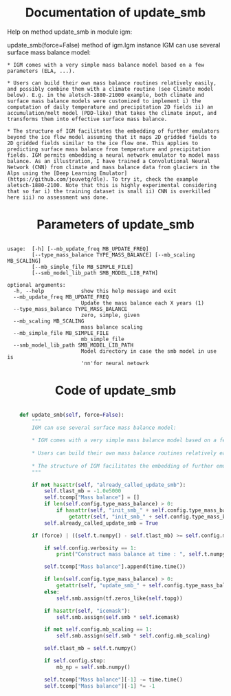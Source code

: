 

### <h1 align="center" id="title"> Documentation of update_smb </h1>


Help on method update_smb in module igm:

update_smb(force=False) method of igm.Igm instance
    IGM can use several surface mass balance model:
    
    * IGM comes with a very simple mass balance model based on a few parameters (ELA, ...). 
    
    * Users can build their own mass balance routines relatively easily, and possibly combine them with a climate routine (see Climate model below). E.g. in the aletsch-1880-21000 example, both climate and surface mass balance models were customized to implement i) the computation of daily temperature and precipitation 2D fields ii) an accumulation/melt model (PDD-like) that takes the climate input, and transforms them into effective surface mass balance.
    
    * The structure of IGM facilitates the embedding of further emulators beyond the ice flow model assuming that it maps 2D gridded fields to 2D gridded fields similar to the ice flow one. This applies to predicting surface mass balance from temperature and precipitation fields. IGM permits embedding a neural network emulator to model mass balance. As an illustration, I have trained a Convolutional Neural Network (CNN) from climate and mass balance data from glaciers in the Alps using the [Deep Learning Emulator](https://github.com/jouvetg/dle). To try it, check the example aletsch-1880-2100. Note that this is highly experimental considering that so far i) the training dataset is small ii) CNN is overkilled here iii) no assessment was done.



### <h1 align="center" id="title"> Parameters of update_smb </h1>


``` 

usage:  [-h] [--mb_update_freq MB_UPDATE_FREQ]
        [--type_mass_balance TYPE_MASS_BALANCE] [--mb_scaling MB_SCALING]
        [--mb_simple_file MB_SIMPLE_FILE]
        [--smb_model_lib_path SMB_MODEL_LIB_PATH]

optional arguments:
  -h, --help            show this help message and exit
  --mb_update_freq MB_UPDATE_FREQ
                        Update the mass balance each X years (1)
  --type_mass_balance TYPE_MASS_BALANCE
                        zero, simple, given
  --mb_scaling MB_SCALING
                        mass balance scaling
  --mb_simple_file MB_SIMPLE_FILE
                        mb_simple_file
  --smb_model_lib_path SMB_MODEL_LIB_PATH
                        Model directory in case the smb model in use is
                        'nn'for neural netowrk
``` 



### <h1 align="center" id="title"> Code of update_smb </h1>


```python 

    def update_smb(self, force=False):
        """
        IGM can use several surface mass balance model:
        
        * IGM comes with a very simple mass balance model based on a few parameters (ELA, ...). 
        
        * Users can build their own mass balance routines relatively easily, and possibly combine them with a climate routine (see Climate model below). E.g. in the aletsch-1880-21000 example, both climate and surface mass balance models were customized to implement i) the computation of daily temperature and precipitation 2D fields ii) an accumulation/melt model (PDD-like) that takes the climate input, and transforms them into effective surface mass balance.
        
        * The structure of IGM facilitates the embedding of further emulators beyond the ice flow model assuming that it maps 2D gridded fields to 2D gridded fields similar to the ice flow one. This applies to predicting surface mass balance from temperature and precipitation fields. IGM permits embedding a neural network emulator to model mass balance. As an illustration, I have trained a Convolutional Neural Network (CNN) from climate and mass balance data from glaciers in the Alps using the [Deep Learning Emulator](https://github.com/jouvetg/dle). To try it, check the example aletsch-1880-2100. Note that this is highly experimental considering that so far i) the training dataset is small ii) CNN is overkilled here iii) no assessment was done.
        """

        if not hasattr(self, "already_called_update_smb"):
            self.tlast_mb = -1.0e5000
            self.tcomp["Mass balance"] = []
            if len(self.config.type_mass_balance) > 0:
                if hasattr(self, "init_smb_" + self.config.type_mass_balance):
                    getattr(self, "init_smb_" + self.config.type_mass_balance)()
            self.already_called_update_smb = True

        if (force) | ((self.t.numpy() - self.tlast_mb) >= self.config.mb_update_freq):

            if self.config.verbosity == 1:
                print("Construct mass balance at time : ", self.t.numpy())

            self.tcomp["Mass balance"].append(time.time())

            if len(self.config.type_mass_balance) > 0:
                getattr(self, "update_smb_" + self.config.type_mass_balance)()
            else:
                self.smb.assign(tf.zeros_like(self.topg))

            if hasattr(self, "icemask"):
                self.smb.assign(self.smb * self.icemask)

            if not self.config.mb_scaling == 1:
                self.smb.assign(self.smb * self.config.mb_scaling)

            self.tlast_mb = self.t.numpy()

            if self.config.stop:
                mb_np = self.smb.numpy()

            self.tcomp["Mass balance"][-1] -= time.time()
            self.tcomp["Mass balance"][-1] *= -1

``` 


